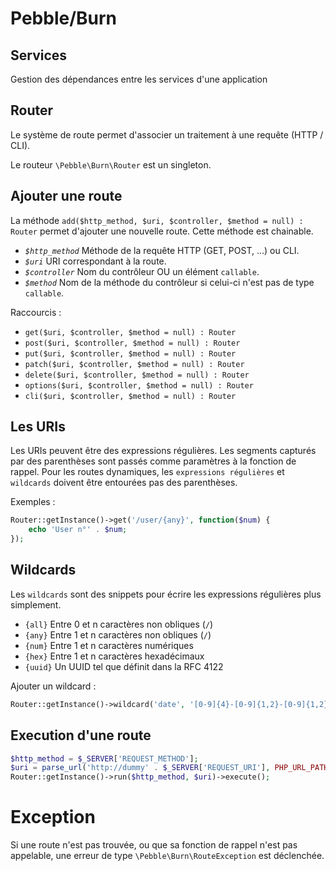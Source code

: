 # Pebble/Burn

## Services

Gestion des dépendances entre les services d'une application

## Router


Le système de route permet d'associer un traitement à une requête (HTTP / CLI).

Le routeur `\Pebble\Burn\Router` est un singleton.

## Ajouter une route 

La méthode `add($http_method, $uri, $controller, $method = null) : Router` permet
d'ajouter une nouvelle route. Cette méthode est chainable.

* *`$http_method`* Méthode de la requête HTTP (GET, POST, ...) ou CLI.
* *`$uri`* URI correspondant à la route.
* *`$controller`* Nom du contrôleur OU un élément `callable`.
* *`$method`* Nom de la méthode du contrôleur si celui-ci n'est pas de type `callable`.

Raccourcis : 

* `get($uri, $controller, $method = null) : Router`
* `post($uri, $controller, $method = null) : Router`
* `put($uri, $controller, $method = null) : Router`
* `patch($uri, $controller, $method = null) : Router`
* `delete($uri, $controller, $method = null) : Router`
* `options($uri, $controller, $method = null) : Router`
* `cli($uri, $controller, $method = null) : Router`

## Les URIs

Les URIs peuvent être des expressions régulières.
Les segments capturés par des parenthèses sont passés comme paramètres à la fonction de rappel.
Pour les routes dynamiques, les `expressions régulières` et `wildcards` doivent être entourées pas des parenthèses.

Exemples : 

````php
Router::getInstance()->get('/user/{any}', function($num) {
    echo 'User n°' . $num;
});
````

## Wildcards

Les `wildcards` sont des snippets pour écrire les expressions régulières plus simplement.

* `{all}` Entre 0 et n caractères non obliques (`/`)
* `{any}` Entre 1 et n caractères non obliques (`/`)
* `{num}` Entre 1 et n caractères numériques
* `{hex}` Entre 1 et n caractères hexadécimaux
* `{uuid}` Un UUID tel que définit dans la RFC 4122

Ajouter un wildcard :

````php
Router::getInstance()->wildcard('date', '[0-9]{4}-[0-9]{1,2}-[0-9]{1,2}');
````

## Execution d'une route

````php
$http_method = $_SERVER['REQUEST_METHOD'];
$uri = parse_url('http://dummy' . $_SERVER['REQUEST_URI'], PHP_URL_PATH);
Router::getInstance()->run($http_method, $uri)->execute();
````

# Exception

Si une route n'est pas trouvée, ou que sa fonction de rappel n'est pas 
appelable, une erreur de type `\Pebble\Burn\RouteException` est déclenchée.

